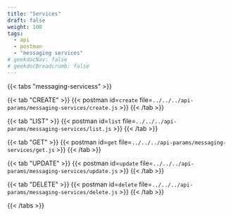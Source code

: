 ```yaml
---
title: "Services"
draft: false
weight: 100
tags:
  - api
  - postman
  - "messaging services"
# geekdocNav: false
# geekdocBreadcrumb: false
---
```


{{< tabs "messaging-servicess" >}}

{{< tab "CREATE" >}}
{{< postman id=`create` file=`../../../api-params/messaging-services/create.js` >}}
{{< /tab >}}

{{< tab "LIST" >}}
{{< postman id=`list` file=`../../../api-params/messaging-services/list.js` >}}
{{< /tab >}}

{{< tab "GET" >}}
{{< postman id=`get` file=`../../../api-params/messaging-services/get.js` >}}
{{< /tab >}}

{{< tab "UPDATE" >}}
{{< postman id=`update` file=`../../../api-params/messaging-services/update.js` >}}
{{< /tab >}}

{{< tab "DELETE" >}}
{{< postman id=`delete` file=`../../../api-params/messaging-services/delete.js` >}}
{{< /tab >}}

{{< /tabs >}}